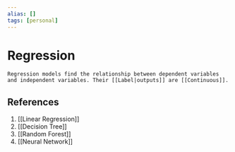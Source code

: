 ```yaml
---
alias: []
tags: [personal]
---
```

# Regression

```ad-note
Regression models find the relationship between dependent variables and independent variables. Their [[Label|outputs]] are [[Continuous]]. 
```

## References
1. [[Linear Regression]]
2. [[Decision Tree]]
3. [[Random Forest]]
4. [[Neural Network]]